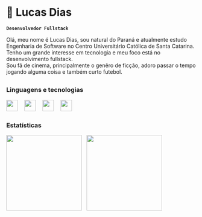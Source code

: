 # 🍃 Lucas Dias

**`Desenvolvedor Fullstack`**

Olá, meu nome é Lucas Dias, sou natural do Paraná e atualmente estudo Engenharia de Software no Centro Universitário Católica de Santa Catarina.
Tenho um grande interesse em tecnologia e meu foco está no desenvolvimento fullstack.
<br/>
Sou fã de cinema, principalmente o genêro de ficção, adoro passar o tempo jogando alguma coisa e também curto futebol.


##

### Linguagens e tecnologias

<img 
align="left"
width="30px"
style="padding-right: 15px"
src="https://cdn.jsdelivr.net/gh/devicons/devicon@latest/icons/cplusplus/cplusplus-original.svg"
/>
<img 
align="left"
width="30px"
style="padding-right: 15px"
src="https://cdn.jsdelivr.net/gh/devicons/devicon@latest/icons/html5/html5-original.svg"
/>
<img 
align="left"
width="30px"
style="padding-right: 15px"
src="https://cdn.jsdelivr.net/gh/devicons/devicon@latest/icons/css3/css3-original.svg"
/>
<img 
align="left"
width="30px"
style="padding-right: 15px"
src="https://cdn.jsdelivr.net/gh/devicons/devicon@latest/icons/javascript/javascript-original.svg"
/>

<br/>
<br/>

### Estatísticas

<img 
align="left"
height="200px"
style="padding-right: 10px"
src="https://github-readme-stats.vercel.app/api?username=lucxsdias&show_icons=true&theme=dark&locale=pt-br"
/>

<img 
align="left"
height="200px"
src="https://github-readme-stats.vercel.app/api/top-langs/?username=lucxsdias&theme=dark&locale=pt-br"
/>
